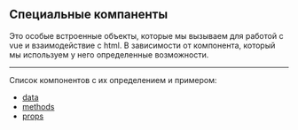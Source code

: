 ## Специальные компаненты

Это особые встроенные объекты, которые мы вызываем для работой с vue и взаимодействие с html. В зависимости от компонента, который мы используем у него определенные возможности.

---

Список компонентов с их определением и примером:

- [data][1]
- [methods][2]
- [props][3]

[1]: Components-inside-vue-template/data.md
[2]: Components-inside-vue-template/methods.md
[3]: Components-inside-vue-template/props.md
